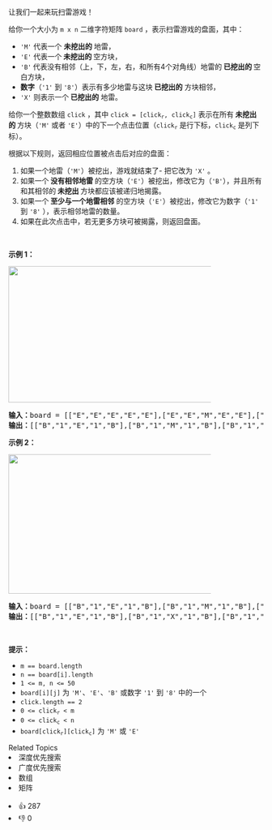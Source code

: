<p>让我们一起来玩扫雷游戏！</p>

<p>给你一个大小为 <code>m x n</code> 二维字符矩阵&nbsp;<code>board</code> ，表示扫雷游戏的盘面，其中：</p>

<ul>
	<li><code>'M'</code>&nbsp;代表一个 <strong>未挖出的</strong> 地雷，</li>
	<li><code>'E'</code>&nbsp;代表一个<strong> 未挖出的 </strong>空方块，</li>
	<li><code>'B'</code><strong>&nbsp;</strong>代表没有相邻（上，下，左，右，和所有4个对角线）地雷的<strong> 已挖出的 </strong>空白方块，</li>
	<li><strong>数字</strong>（<code>'1'</code> 到 <code>'8'</code>）表示有多少地雷与这块<strong> 已挖出的</strong> 方块相邻，</li>
	<li><code>'X'</code>&nbsp;则表示一个<strong> 已挖出的</strong> 地雷。</li>
</ul>

<p>给你一个整数数组 <code>click</code> ，其中 <code>click = [click<sub>r</sub>, click<sub>c</sub>]</code> 表示在所有<strong> 未挖出的 </strong>方块（<code>'M'</code> 或者 <code>'E'</code>）中的下一个点击位置（<code>click<sub>r</sub></code> 是行下标，<code>click<sub>c</sub></code> 是列下标）。</p>

<p>根据以下规则，返回相应位置被点击后对应的盘面：</p>

<ol>
	<li>如果一个地雷（<code>'M'</code>）被挖出，游戏就结束了- 把它改为&nbsp;<code>'X'</code> 。</li>
	<li>如果一个<strong> 没有相邻地雷 </strong>的空方块（<code>'E'</code>）被挖出，修改它为（<code>'B'</code>），并且所有和其相邻的<strong> 未挖出 </strong>方块都应该被递归地揭露。</li>
	<li>如果一个<strong> 至少与一个地雷相邻</strong> 的空方块（<code>'E'</code>）被挖出，修改它为数字（<code>'1'</code> 到 <code>'8'</code> ），表示相邻地雷的数量。</li>
	<li>如果在此次点击中，若无更多方块可被揭露，则返回盘面。</li>
</ol>

<p>&nbsp;</p>

<p><strong>示例 1：</strong></p>
<img src="https://assets.leetcode.com/uploads/2018/10/12/minesweeper_example_1.png" style="width: 500px; max-width: 400px; height: 269px;" />
<pre>
<strong>输入：</strong>board = [["E","E","E","E","E"],["E","E","M","E","E"],["E","E","E","E","E"],["E","E","E","E","E"]], click = [3,0]
<strong>输出：</strong>[["B","1","E","1","B"],["B","1","M","1","B"],["B","1","1","1","B"],["B","B","B","B","B"]]
</pre>

<p><strong>示例 2：</strong></p>
<img src="https://assets.leetcode.com/uploads/2018/10/12/minesweeper_example_2.png" style="width: 500px; max-width: 400px; height: 275px;" />
<pre>
<strong>输入：</strong>board = [["B","1","E","1","B"],["B","1","M","1","B"],["B","1","1","1","B"],["B","B","B","B","B"]], click = [1,2]
<strong>输出：</strong>[["B","1","E","1","B"],["B","1","X","1","B"],["B","1","1","1","B"],["B","B","B","B","B"]]
</pre>

<p>&nbsp;</p>

<p><strong>提示：</strong></p>

<ul>
	<li><code>m == board.length</code></li>
	<li><code>n == board[i].length</code></li>
	<li><code>1 &lt;= m, n &lt;= 50</code></li>
	<li><code>board[i][j]</code> 为 <code>'M'</code>、<code>'E'</code>、<code>'B'</code> 或数字 <code>'1'</code> 到 <code>'8'</code> 中的一个</li>
	<li><code>click.length == 2</code></li>
	<li><code>0 &lt;= click<sub>r</sub> &lt; m</code></li>
	<li><code>0 &lt;= click<sub>c</sub> &lt; n</code></li>
	<li><code>board[click<sub>r</sub>][click<sub>c</sub>]</code> 为 <code>'M'</code> 或 <code>'E'</code></li>
</ul>
<div><div>Related Topics</div><div><li>深度优先搜索</li><li>广度优先搜索</li><li>数组</li><li>矩阵</li></div></div><br><div><li>👍 287</li><li>👎 0</li></div>